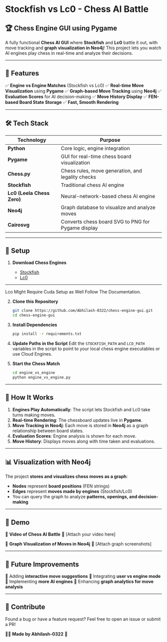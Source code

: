 # Stockfish vs Lc0 - Chess AI Battle

## 🏆 Chess Engine GUI using Pygame

A fully functional **Chess AI GUI** where **Stockfish** and **Lc0** battle it out, with move tracking and **graph visualization in Neo4j**! This project lets you watch AI engines play chess in real-time and analyze their decisions.

---

## 📌 Features

✅ **Engine vs Engine Matches** (Stockfish vs Lc0) ✅ **Real-time Move Visualization** using **Pygame** ✅ **Graph-based Move Tracking** using **Neo4j** ✅ **Evaluation Scores** for AI decision-making ✅ **Move History Display** ✅ **FEN-based Board State Storage** ✅ **Fast, Smooth Rendering**

---

## 🛠️ Tech Stack

| Technology                 | Purpose                                            |
| -------------------------- | -------------------------------------------------- |
| **Python**                 | Core logic, engine integration                     |
| **Pygame**                 | GUI for real-time chess board visualization        |
| **Chess.py**               | Chess rules, move generation, and legality checks  |
| **Stockfish**              | Traditional chess AI engine                        |
| **Lc0 (Leela Chess Zero)** | Neural-network-based chess AI engine               |
| **Neo4j**                  | Graph database to visualize and analyze moves      |
| **Cairosvg**               | Converts chess board SVG to PNG for Pygame display |

---

## 🔧 Setup

1. **Download Chess Engines**

   - [Stockfish](https://stockfishchess.org/download/)
   - [Lc0](https://lczero.org/)

---
Lco Might Require Cuda Setup as Well Follow The Documentation.

2. **Clone this Repository**

   ```bash
   git clone https://github.com/Abhilash-0322/chess-engine-gui.git
   cd chess-engine-gui
   ```

3. **Install Dependencies**

   ```bash
   pip install -r requirements.txt
   ```

4. **Update Paths in the Script** Edit the `STOCKFISH_PATH` and `LCO_PATH` variables in the script to point to your local chess engine executables or use Cloud Engines.

5. **Start the Chess Match**

   ```bash
   cd engine_vs_engine
   python engine_vs_engine.py
   ```

---

## 🎥 How It Works

1. **Engines Play Automatically**: The script lets Stockfish and Lc0 take turns making moves.
2. **Real-time Rendering**: The chessboard updates live in **Pygame**.
3. **Move Tracking in Neo4j**: Each move is stored in **Neo4j** as a graph relationship between board states.
4. **Evaluation Scores**: Engine analysis is shown for each move.
5. **Move History**: Displays moves along with time taken and evaluations.

---

## 📊 Visualization with Neo4j

The project **stores and visualizes chess moves as a graph**:

- **Nodes** represent **board positions** (FEN strings)
- **Edges** represent **moves made by engines** (Stockfish/Lc0)
- You can query the graph to analyze **patterns, openings, and decision-making**

---

## 🎥 Demo

🔹 **Video of Chess AI Battle** 🔹 [Attach your video here]

🔹 **Graph Visualization of Moves in Neo4j** 🔹 [Attach graph screenshots]

---

## 📌 Future Improvements

🚀 Adding **interactive move suggestions** 🚀 Integrating **user vs engine mode** 🚀 Implementing **more AI engines** 🚀 Enhancing **graph analytics for move analysis**

---

## 📢 Contribute

Found a bug or have a feature request? Feel free to open an issue or submit a PR!

👨‍💻 **Made by Abhilash-0322** 🚀